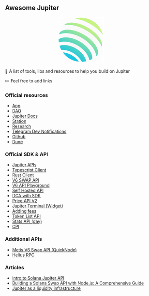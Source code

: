 ## Awesome Jupiter

<div align="center">
  <img src="./jup.svg" width="150" height="150">
</div>

<br />
🚀 A list of tools, libs and resources to help you build on Jupiter

✏️ Feel free to add links

### Official resources

- [App](https://jup.ag/)
- [DAO](https://vote.jup.ag/)
- [Jupiter Docs](https://station.jup.ag/docs/)
- [Station](https://station.jup.ag/)
- [Research](https://www.jupresear.ch/)
- [Telegram Dev Notifications](https://t.me/jup_dev)
- [Github](https://github.com/jup-ag)
- [Dune](https://dune.com/ilemi/jupiter-aggregator-solana)

### Official SDK & API

- [Jupiter APIs](https://station.jup.ag/docs/api)
- [Typescript Client](https://github.com/jup-ag/jupiter-quote-api-node)
- [Rust Client](https://github.com/jup-ag/jupiter-swap-api-client)
- [V6 SWAP API](https://station.jup.ag/docs/apis/swap-api)
- [V6 API Playground](https://station.jup.ag/api-v6)
- [Self Hosted API](https://station.jup.ag/docs/apis/self-hosted)
- [DCA with SDK](https://station.jup.ag/docs/dca/dca-sdk)
- [Price API V2](https://station.jup.ag/docs/apis/price-api-v2)
- [Jupiter Terminal (Widget)](https://station.jup.ag/docs/jupiter-terminal/jupiter-terminal)
- [Adding fees](https://station.jup.ag/docs/apis/adding-fees)
- [Token List API](https://station.jup.ag/docs/token-list/token-list-api)
- [Stats API (day)](https://stats.jup.ag/info/day)
- [CPI](https://station.jup.ag/docs/apis/cpi)

### Additional APIs

- [Metis V6 Swap API (QuickNode)](https://marketplace.quicknode.com/add-on/metis-jupiter-v6-swap-api)
- [Helius RPC](https://www.helius.dev/)

### Articles

- [Intro to Solana Jupiter API ](https://medium.com/liberal-arts-magazine/intro-to-solana-jupiter-api-for-swapping-tokens-with-code-d395127a200c)
- [Building a Solana Swap API with Node.js: A Comprehensive Guide](https://medium.com/@0xjesus/building-a-solana-swap-api-with-node-js-a-comprehensive-guide-55333389c0f6)
- [Jupiter as a liquidity infrastructure](https://0xgreythorn.medium.com/jupiter-boosting-solanas-liquidity-infrastructure-25aec1c41a85)
